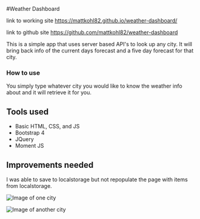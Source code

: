 #Weather Dashboard 

link to working site
https://mattkohl82.github.io/weather-dashboard/

link to github site
https://github.com/mattkohl82/weather-dashboard

This is a simple app that uses server based API's to look up any city. It will bring back info of the current days forecast and a five day forecast for that city. 

### How to use
You simply type whatever city you would like to know the weather info about and it will retrieve it for you. 

## Tools used
- Basic HTML, CSS, and JS
- Bootstrap 4
- JQuery
- Moment JS

## Improvements needed
I was able to save to localstorage but not repopulate the page with items from localstorage.


![Image of one city](./images/scshot.jpg)


![Image of another city](./images/scshot1.jpg)